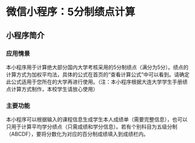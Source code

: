  # 微信小程序：5分制绩点计算

## 小程序简介

### 应用情景

本小程序用于计算绝大部分国内大学考核采用的5分制绩点（满分为5分）。绩点的计算方式为加权平均法，具体的公式在首页的“查看计算公式”中可以看到。请确定此公式适用于您所在的大学再进行使用。（注：本小程序根据大连大学学生手册绩点计算方式制作，本校学生请放心使用）

### 主要功能

本小程序可以根据输入的课程信息生成学生本人成绩单（需要完整信息），也可以只用于计算平均学分绩点（只需成绩和学分信息）。若有个别科目为五级分制（ABCDF），要将分数化为对应的百分制成绩填入到成绩栏内。
